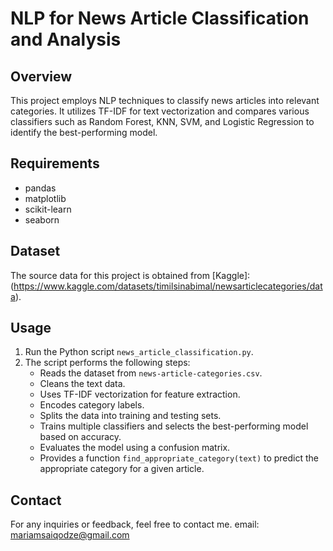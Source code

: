 # NLP for News Article Classification and Analysis

## Overview
This project employs NLP techniques to classify news articles into relevant categories. 
It utilizes TF-IDF for text vectorization and compares various classifiers such as Random Forest, KNN, SVM, 
and Logistic Regression to identify the best-performing model.

## Requirements
- pandas
- matplotlib
- scikit-learn
- seaborn

## Dataset
The source data for this project is obtained from [Kaggle]:
(https://www.kaggle.com/datasets/timilsinabimal/newsarticlecategories/data).

## Usage
1. Run the Python script `news_article_classification.py`.
2. The script performs the following steps:
   - Reads the dataset from `news-article-categories.csv`.
   - Cleans the text data.
   - Uses TF-IDF vectorization for feature extraction.
   - Encodes category labels.
   - Splits the data into training and testing sets.
   - Trains multiple classifiers and selects the best-performing model based on accuracy.
   - Evaluates the model using a confusion matrix.
   - Provides a function `find_appropriate_category(text)` to predict the appropriate category for a given article.


## Contact
For any inquiries or feedback, feel free to contact me.
email: mariamsaiqodze@gmail.com


